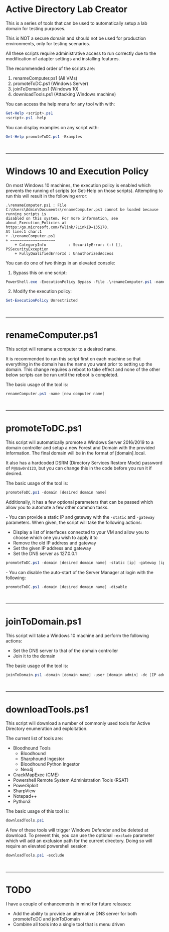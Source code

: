# Active Directory Lab Creator
This is a series of tools that can be used to automatically setup a lab domain for testing purposes. 

This is NOT a secure domain and should not be used for production environments, only for testing scenarios.

All these scripts require administrative access to run correctly due to the modification of adapter settings and installing features.

The recommended order of the scripts are:
1. renameComputer.ps1 (All VMs)
2. promoteToDC.ps1 (Windows Server)
3. joinToDomain.ps1 (Windows 10)
4. downloadTools.ps1 (Attacking Windows machine)

You can access the help menu for any tool with with:
```powershell
Get-Help <script>.ps1
<script>.ps1 -help
```

You can display examples on any script with:
```powershell
Get-Help promoteToDC.ps1 -Examples
```
<br>

-----
# Windows 10 and Execution Policy
On most Windows 10 machines, the execution policy is enabled which prevents the running of scripts (or Get-Help on those scripts). Attempting to run this will result in the following error:
```
.\renameComputer.ps1 : File C:\Users\Admin\Documents\renameComputer.ps1 cannot be loaded because running scripts is
disabled on this system. For more information, see about_Execution_Policies at
https:/go.microsoft.com/fwlink/?LinkID=135170.
At line:1 char:1
+ .\renameComputer.ps1
+ ~~~~~~~~~~~~~~~~~~~~
    + CategoryInfo          : SecurityError: (:) [], PSSecurityException
    + FullyQualifiedErrorId : UnauthorizedAccess
```

You can do one of two things in an elevated console:
1. Bypass this on one script:
```powershell
PowerShell.exe -ExecutionPolicy Bypass -File .\renameComputer.ps1 -name [new computer name]
```

2. Modify the execution policy:
```powershell
Set-ExecutionPolicy Unrestricted
```
<br>

-----
# renameComputer.ps1
This script will rename a computer to a desired name. 

It is recommended to run this script first on each machine so that everything in the domain has the name you want prior to setting up the domain. This change requires a reboot to take effect and none of the other below scripts can be run until the reboot is completed.

The basic usage of the tool is:
```powershell
renameComputer.ps1 -name [new computer name]
```
<br>

-----
# promoteToDC.ps1
This script will automatically promote a Windows Server 2016/2019 to a domain controller and setup a new Forest and Domain with the provided information. The final domain will be in the format of [domain].local. 

It also has a hardcoded DSRM (Directory Services Restore Mode) password of ``P@$$w0rd123``, but you can change this in the code before you run it if desired.

The basic usage of the tool is:
```powershell
promoteToDC.ps1 -domain [desired domain name]
``` 

Additionally, it has a few optional parameters that can be passed which allow you to automate a few other common tasks.

\- You can provide a static IP and gateway with the ``-static`` and ``-gateway`` parameters. When given, the script will take the following actions:
- Display a list of interfaces connected to your VM and allow you to choose which one you wish to apply it to
- Remove the old IP address and gateway
- Set the given IP address and gateway
- Set the DNS server as 127.0.0.1
```powershell
promoteToDC.ps1 -domain [desired domain name] -static [ip] -gateway [ip]
```

\- You can disable the auto-start of the Server Manager at login with the following:
```powershell
promoteToDC.ps1 -domain [desired domain name] -disable
```
<br>

-----
# joinToDomain.ps1
This script will take a Windows 10 machine and perform the following actions:
- Set the DNS server to that of the domain controller
- Join it to the domain

The basic usage of the tool is:
```powershell
joinToDomain.ps1 -domain [domain name] -user [domain admin] -dc [IP address of the domain controller]
```
<br>

-----
# downloadTools.ps1
This script will download a number of commonly used tools for Active Directory enumeration and exploitation.

The current list of tools are:
- Bloodhound Tools
    - Bloodhound
    - Sharphound Ingestor
    - Bloodhound Python Ingestor
    - Neo4j
- CrackMapExec (CME)
- Powershell Remote System Administration Tools (RSAT)
- PowerSploit
- SharpView
- Notepad++
- Python3

The basic usage of this tool is:
```powershell
downloadTools.ps1
```

A few of these tools will trigger Windows Defender and be deleted at download. To prevent this, you can use the optional ``-exclude`` parameter which will add an exclusion path for the current directory. Doing so will require an elevated powershell session:
```powershell
downloadTools.ps1 -exclude
```
<br>

------
# TODO
I have a couple of enhancements in mind for future releases:

- Add the ability to provide an alternative DNS server for both promoteToDC and joinToDomain
- Combine all tools into a single tool that is menu driven